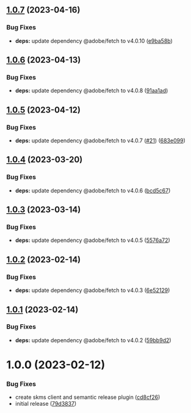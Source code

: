 ## [1.0.7](https://github.com/adobe/semantic-release-skms-cmr/compare/v1.0.6...v1.0.7) (2023-04-16)


### Bug Fixes

* **deps:** update dependency @adobe/fetch to v4.0.10 ([e9ba58b](https://github.com/adobe/semantic-release-skms-cmr/commit/e9ba58bb1e68fb5d454e4ae3c98b31aa4c3cf8b6))

## [1.0.6](https://github.com/adobe/semantic-release-skms-cmr/compare/v1.0.5...v1.0.6) (2023-04-13)


### Bug Fixes

* **deps:** update dependency @adobe/fetch to v4.0.8 ([91aa1ad](https://github.com/adobe/semantic-release-skms-cmr/commit/91aa1ad07d2e9ceb75c5185dfe6176df469a577d))

## [1.0.5](https://github.com/adobe/semantic-release-skms-cmr/compare/v1.0.4...v1.0.5) (2023-04-12)


### Bug Fixes

* **deps:** update dependency @adobe/fetch to v4.0.7 ([#21](https://github.com/adobe/semantic-release-skms-cmr/issues/21)) ([683e099](https://github.com/adobe/semantic-release-skms-cmr/commit/683e099b06569a098b345695e1ec2ba4d75e2ad4))

## [1.0.4](https://github.com/adobe/semantic-release-skms-cmr/compare/v1.0.3...v1.0.4) (2023-03-20)


### Bug Fixes

* **deps:** update dependency @adobe/fetch to v4.0.6 ([bcd5c67](https://github.com/adobe/semantic-release-skms-cmr/commit/bcd5c67db08b1fa1d408a2e3124faa92a9d85b6d))

## [1.0.3](https://github.com/adobe/semantic-release-skms-cmr/compare/v1.0.2...v1.0.3) (2023-03-14)


### Bug Fixes

* **deps:** update dependency @adobe/fetch to v4.0.5 ([5576a72](https://github.com/adobe/semantic-release-skms-cmr/commit/5576a7233dac7411c4782b9fc077d5c86af8516d))

## [1.0.2](https://github.com/adobe/semantic-release-skms-cmr/compare/v1.0.1...v1.0.2) (2023-02-14)


### Bug Fixes

* **deps:** update dependency @adobe/fetch to v4.0.3 ([6e52129](https://github.com/adobe/semantic-release-skms-cmr/commit/6e521299d64e26583d8132d41642332f65883f41))

## [1.0.1](https://github.com/adobe/semantic-release-skms-cmr/compare/v1.0.0...v1.0.1) (2023-02-14)


### Bug Fixes

* **deps:** update dependency @adobe/fetch to v4.0.2 ([59bb9d2](https://github.com/adobe/semantic-release-skms-cmr/commit/59bb9d2f9ecb0377b8b276f62241e58fee0dd9ea))

# 1.0.0 (2023-02-12)


### Bug Fixes

* create skms client and semantic release plugin ([cd8cf26](https://github.com/adobe/semantic-release-skms-cmr/commit/cd8cf26f7017b971d56ef0d80ca89fb0ef9b4c07))
* initial release ([79d3837](https://github.com/adobe/semantic-release-skms-cmr/commit/79d3837031df096eb9285a1234fad4b665b2eafc))
